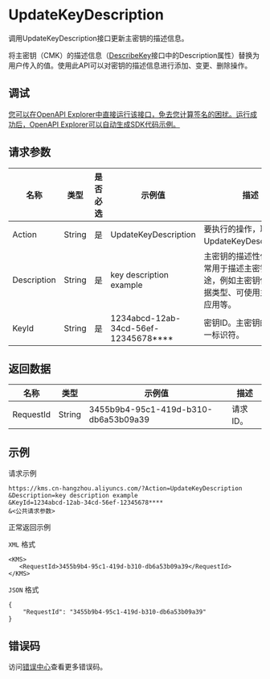 # UpdateKeyDescription

调用UpdateKeyDescription接口更新主密钥的描述信息。

将主密钥（CMK）的描述信息（[DescribeKey](~~28952~~)接口中的Description属性）替换为用户传入的值。使用此API可以对密钥的描述信息进行添加、变更、删除操作。

## 调试

[您可以在OpenAPI Explorer中直接运行该接口，免去您计算签名的困扰。运行成功后，OpenAPI Explorer可以自动生成SDK代码示例。](https://api.aliyun.com/#product=Kms&api=UpdateKeyDescription&type=RPC&version=2016-01-20)

## 请求参数

|名称|类型|是否必选|示例值|描述|
|--|--|----|---|--|
|Action|String|是|UpdateKeyDescription|要执行的操作，取值：UpdateKeyDescription。 |
|Description|String|是|key description example|主密钥的描述性信息。通常用于描述主密钥的用途，例如主密钥保护的数据类型、可使用主密钥的应用等。 |
|KeyId|String|是|1234abcd-12ab-34cd-56ef-12345678\*\*\*\*|密钥ID。主密钥的全局唯一标识符。 |

## 返回数据

|名称|类型|示例值|描述|
|--|--|---|--|
|RequestId|String|3455b9b4-95c1-419d-b310-db6a53b09a39|请求ID。 |

## 示例

请求示例

```
https://kms.cn-hangzhou.aliyuncs.com/?Action=UpdateKeyDescription
&Description=key description example
&KeyId=1234abcd-12ab-34cd-56ef-12345678****
&<公共请求参数>
```

正常返回示例

`XML` 格式

```
<KMS>
   <RequestId>3455b9b4-95c1-419d-b310-db6a53b09a39</RequestId>
</KMS>
```

`JSON` 格式

```
{
	"RequestId": "3455b9b4-95c1-419d-b310-db6a53b09a39"
}
```

## 错误码

访问[错误中心](https://error-center.aliyun.com/status/product/Kms)查看更多错误码。

